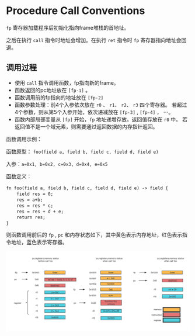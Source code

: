 # Procedure Call Conventions

`fp` 寄存器加载程序后初始化指向frame堆栈的首地址。

之后在执行 `call` 指令时地址会增加。在执行 `ret` 指令时 `fp` 寄存器指向地址会回退。

## 调用过程 
- 使用 `call` 指令调用函数，fp指向新的frame。
- 函数返回的pc地址放在 `[fp-1]` 。
- 函数调用前的fp指向的地址放在 `[fp-2]` 
- 函数参数处理：前4个入参依次放在 `r0` 、 `r1`、 `r2`、 `r3` 四个寄存器。
              若超过4个参数，则从第5个入参开始，依次递减放在 `[fp-3]` , `[fp-4]` ， $\cdots$。
- 函数内部局部变量从 `[fp]` 开始，`fp` 地址递增存放。返回值存放在 `r0` 中。 若返回值不是一个域元素，则需要通过返回数据的内存指针返回。

函数调用示例：

函数原型： `foo(field a, field b, field c, field d, field e)`

入参：`a=0x1, b=0x2, c=0x3, d=0x4, e=0x5`

函数定义：
```
fn foo(field a, field b, field c, field d, field e) -> field {
    field res = 0;
    res = a+b;
    res = res * c;
    res = res + d + e;
    return res;
}
```

则函数调用前后的 `fp` , `pc` 和内存状态如下，其中黄色表示内存地址，红色表示指令地址，蓝色表示寄存器。

![OlaVM函数调用模型](images/procedure_call.png)